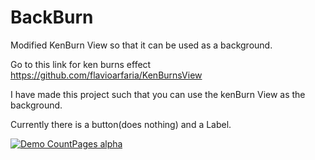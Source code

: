 # BackBurn
Modified KenBurn View so that it can be used as a background.

Go to this link for ken burns effect https://github.com/flavioarfaria/KenBurnsView

I have made this project such that you can use the kenBurn View as the background.

Currently there is a button(does nothing) and a Label.



[![Demo CountPages alpha](http://share.gifyoutube.com/KzB6Gb.gif)](https://www.youtube.com/watch?v=ek1j272iAmc)
